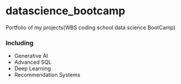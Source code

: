 # datascience_bootcamp
Portfolio of my projects(WBS coding school data science BootCamp)

### Including
* Generative AI
* Advanced SQL
* Deep Learning
* Recommendation Systems
